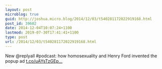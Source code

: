 ```yaml
---
layout: post
microblog: true
guid: http://joshua.micro.blog/2014/12/03/t540281172022919168.html
post_id: 39602
date: 2014-12-04T10:07:24+1100
lastmod: 2019-07-30T17:41:41+1100
type: post
url: /2014/12/03/t540281172022919168.html
---
```

New @replyall #podcast: how homosexuality and Henry Ford invented the popup ad [t.co/uAYsTzGEp...](http://t.co/uAYsTzGEpy)
